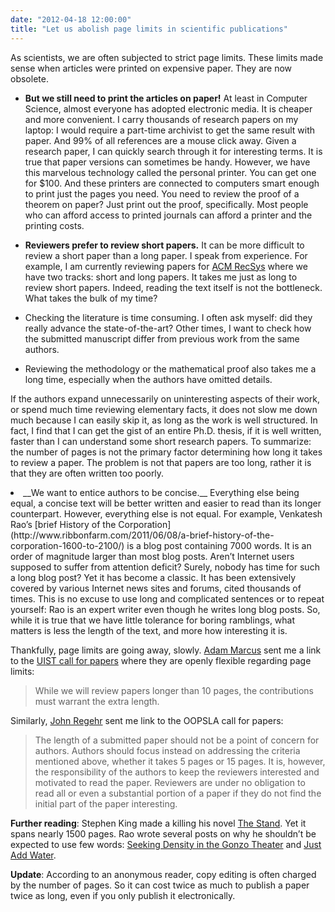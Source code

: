 ```yaml
---
date: "2012-04-18 12:00:00"
title: "Let us abolish page limits in scientific publications"
---
```




As scientists, we are often subjected to strict page limits. These limits made sense when articles were printed on expensive paper. They are now obsolete.

- __But we still need to print the articles on paper!__ At least in Computer Science, almost everyone has adopted electronic media. It is cheaper and more convenient. I carry thousands of research papers on my laptop: I would require a part-time archivist to get the same result with paper. And 99% of all references are a mouse click away. Given a research paper, I can quickly search through it for interesting terms. It is true that paper versions can sometimes be handy. However, we have this marvelous technology called the personal printer. You can get one for $100. And these printers are connected to computers smart enough to print just the pages you need. You need to review the proof of a theorem on paper? Just print out the proof, specifically. Most people who can afford access to printed journals can afford a printer and the printing costs.
- __Reviewers prefer to review short papers.__ It can be more difficult to review a short paper than a long paper. I speak from experience. For example, I am currently reviewing papers for [ACM RecSys](http://recsys.acm.org/recsys12/) where we have two tracks: short and long papers. It takes me just as long to review short papers. Indeed, reading the text itself is not the bottleneck. What takes the bulk of my time?

- Checking the literature is time consuming. I often ask myself: did they really advance the state-of-the-art? Other times, I want to check how the submitted manuscript differ from previous work from the same authors.
- Reviewing the methodology or the mathematical proof also takes me a long time, especially when the authors have omitted details.


 If the authors expand unnecessarily on uninteresting aspects of their work, or spend much time reviewing elementary facts, it does not slow me down much because I can easily skip it, as long as the work is well structured. In fact, I find that I can get the gist of an entire Ph.D. thesis, if it is well written, faster than I can understand some short research papers. To summarize: the number of pages is not the primary factor determining how long it takes to review a paper. The problem is not that papers are too long, rather it is that they are often written too poorly.
<li>__We want to entice authors to be concise.__ Everything else being equal, a concise text will be better written and easier to read than its longer counterpart. However, everything else is not equal. For example, Venkatesh Rao&rsquo;s [brief History of the Corporation](http://www.ribbonfarm.com/2011/06/08/a-brief-history-of-the-corporation-1600-to-2100/) is a blog post containing 7000 words. It is an order of magnitude larger than most blog posts. Aren&rsquo;t Internet users supposed to suffer from attention deficit? Surely, nobody has time for such a long blog post? Yet it has become a classic. It has been extensively covered by various Internet news sites and forums, cited thousands of times. This is no excuse to use long and complicated sentences or to repeat yourself: Rao is an expert writer even though he writes long blog posts. So, while it is true that we have little tolerance for boring ramblings, what matters is less the length of the text, and more how interesting it is.

Thankfully, page limits are going away, slowly. [Adam Marcus](http://marcua.net/) sent me a link to the [UIST call for papers](http://uist.acm.org/uist2012/cfp.html) where they are openly flexible regarding page limits:

>  While we will review papers longer than 10 pages, the contributions must warrant the extra length.

Similarly, [John Regehr](http://www.cs.utah.edu/~regehr/) sent me link to the OOPSLA call for papers:

> The length of a submitted paper should not be a point of concern for authors. Authors should focus instead on addressing the criteria mentioned above, whether it takes 5 pages or 15 pages. It is, however, the responsibility of the authors to keep the reviewers interested and motivated to read the paper. Reviewers are under no obligation to read all or even a substantial portion of a paper if they do not find the initial part of the paper interesting.


__Further reading__: Stephen King made a killing his novel [The Stand](https://www.amazon.com/The-Stand-Stephen-King/dp/0307743683). Yet it spans nearly 1500 pages. Rao wrote several posts on why he shouldn&rsquo;t be expected to use few words: [Seeking Density in the Gonzo Theater](http://www.ribbonfarm.com/2012/01/11/seeking-density-in-the-gonzo-theater/) and [Just Add Water](http://www.ribbonfarm.com/2012/02/29/just-add-water/).

__Update__: According to an anonymous reader, copy editing is often charged by the number of pages. So it can cost twice as much to publish a paper twice as long, even if you only publish it electronically.

